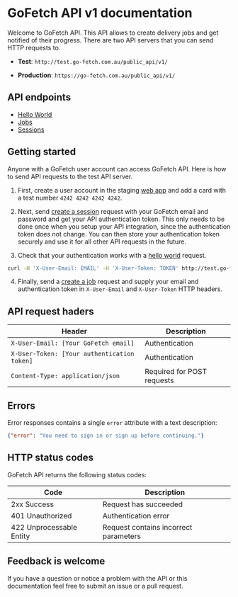 # GoFetch API v1 documentation

Welcome to GoFetch API. This API allows to create delivery jobs and get notified of their progress. There are two API servers that you can send HTTP requests to.

* **Test**: `http://test.go-fetch.com.au/public_api/v1/`

* **Production**: `https://go-fetch.com.au/public_api/v1/`

## API endpoints

* [Hello World](endpoints/hello_world.md)
* [Jobs](endpoints/jobs.md)
* [Sessions](endpoints/sessions.md)


## Getting started

Anyone with a GoFetch user account can access GoFetch API. Here is how to send API requests to the test API server.

1) First, create a user account in the staging [web app](http://www.go-fetch.com.au/webappstaging) and add a card with a test number `4242 4242 4242 4242`.

2) Next, send [create a session](endpoints/sessions.md#create) request with your GoFetch email and password and get your API authentication token. This only needs to be done once when you setup your API integration, since the authentication token does not change. You can then store your authentication token securely and use it for all other API requests in the future.

3) Check that your authentication works with a [hello world](endpoints/hello_world) request.

```bash
curl -H 'X-User-Email: EMAIL' -H 'X-User-Token: TOKEN' http://test.go-fetch.com.au/public_api/v1
```

4) Finally, send a [create a job](endpoints/jobs) request and supply your email and authentication token in `X-User-Email` and `X-User-Token` HTTP headers.


## API request haders

| Header | Description |
| --- | --- |
| `X-User-Email: [Your GoFetch email]` | Authentication |
| `X-User-Token: [Your authentication token]` | Authentication |
| `Content-Type: application/json` | Required for POST requests |

## Errors

Error responses contains a single `error` attribute with a text description:

```JSON
{"error": "You need to sign in or sign up before continuing."}
```

## HTTP status codes

GoFetch API returns the following status codes:

| Code | Description |
| --- | --- |
| 2xx Success | Request has succeeded |
| 401 Unauthorized | Authentication error |
| 422 Unprocessable Entity | Request contains incorrect parameters |

## Feedback is welcome

If you have a question or notice a problem with the API or this documentation feel free to submit an issue or a pull request.

